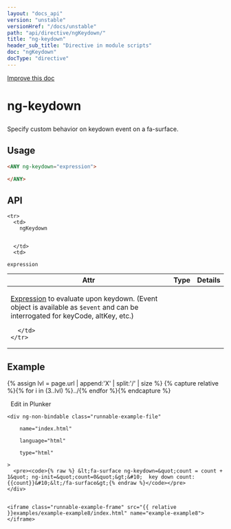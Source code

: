 ```yaml
---
layout: "docs_api"
version: "unstable"
versionHref: "/docs/unstable"
path: "api/directive/ngKeydown/"
title: "ng-keydown"
header_sub_title: "Directive in module scripts"
doc: "ngKeydown"
docType: "directive"
---
```


<div class="improve-docs">
  <a href='https://github.com/Famous/famous-angular/edit/master/src/scripts/directives/fa-input.js#L508'>
    Improve this doc
  </a>
</div>





<h1 class="api-title">

  ng-keydown



</h1>





Specify custom behavior on keydown event on a fa-surface.






  
<h2 id="usage">Usage</h2>
  
```html
<ANY ng-keydown="expression">

</ANY>
```
  
  
<h2 id="api" style="clear:both;">API</h2>

<table class="table" style="margin:0;">
  <thead>
    <tr>
      <th>Attr</th>
      <th>Type</th>
      <th>Details</th>
    </tr>
  </thead>
  <tbody>
    
    <tr>
      <td>
        ngKeydown
        
        
      </td>
      <td>
        
  <code>expression</code>
      </td>
      <td>
        <p><a href="guide/expression">Expression</a> to evaluate upon
keydown. (Event object is available as <code>$event</code> and can be interrogated for keyCode, altKey, etc.)</p>

        
      </td>
    </tr>
    
  </tbody>
</table>

  

  



<h2 id="example">Example</h2><p>

{% assign lvl = page.url | append:'X' | split:'/' | size %}
{% capture relative %}{% for i in (3..lvl) %}../{% endfor %}{% endcapture %}

<div>
  <a ng-click="openPlunkr('{{ relative }}examples/example-example8')" class="btn pull-right">
    <i class="glyphicon glyphicon-edit">&nbsp;</i>
    Edit in Plunker</a>
  <div class="runnable-example" path="examples/example-example8"
      
  >

   
    <div ng-non-bindable class="runnable-example-file"
      
        name="index.html"
      
        language="html"
      
        type="html"
      
    >
      <pre><code>{% raw %} &lt;fa-surface ng-keydown=&quot;count = count + 1&quot; ng-init=&quot;count=0&quot;&gt;&#10;  key down count: {{count}}&#10;&lt;/fa-surface&gt;{% endraw %}</code></pre>
    </div>
  

    <iframe class="runnable-example-frame" src="{{ relative }}examples/example-example8/index.html" name="example-example8"></iframe>
  </div>
</div>


</p>



